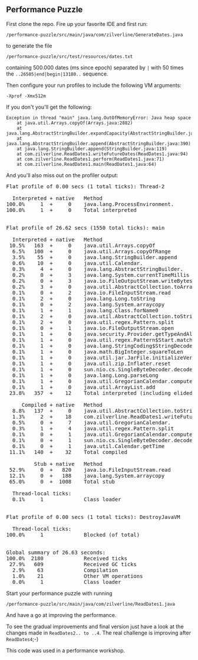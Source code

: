 ## Performance Puzzle

First clone the repo. Fire up your favorite IDE and first run:

```/performance-puzzle/src/main/java/com/zilverline/GenerateDates.java``` 

to generate the file 

```/performance-puzzle/src/test/resources/dates.txt``` 

containing 500.000 dates (ms since epoch) separated by ```|``` with 50 times the ```..26505|end|begin|13180..``` sequence.
 
Then configure your run profiles to include the following VM arguments:

```-Xprof -Xmx512m```

If you don't you'll get the following:

    Exception in thread "main" java.lang.OutOfMemoryError: Java heap space
	    at java.util.Arrays.copyOf(Arrays.java:2882)
	    at java.lang.AbstractStringBuilder.expandCapacity(AbstractStringBuilder.java:100)
	    at java.lang.AbstractStringBuilder.append(AbstractStringBuilder.java:390)
	    at java.lang.StringBuilder.append(StringBuilder.java:119)
	    at com.zilverline.ReadDates1.writeFutureDates(ReadDates1.java:94)
	    at com.zilverline.ReadDates1.perform(ReadDates1.java:71)
	    at com.zilverline.ReadDates1.main(ReadDates1.java:64)
	
And you'll also miss out on the profiler output:

<pre>
Flat profile of 0.00 secs (1 total ticks): Thread-2

  Interpreted + native   Method                        
100.0%     1  +     0    java.lang.ProcessEnvironment.<clinit>
100.0%     1  +     0    Total interpreted


Flat profile of 26.62 secs (1550 total ticks): main

  Interpreted + native   Method                        
 10.5%   163  +     0    java.util.Arrays.copyOf
  6.5%   100  +     0    java.util.Arrays.copyOfRange
  3.5%    55  +     0    java.lang.StringBuilder.append
  0.6%    10  +     0    java.util.Calendar.<init>
  0.3%     4  +     0    java.lang.AbstractStringBuilder.<init>
  0.2%     0  +     3    java.lang.System.currentTimeMillis
  0.2%     0  +     3    java.io.FileOutputStream.writeBytes
  0.2%     3  +     0    java.util.AbstractCollection.toArray
  0.1%     0  +     2    java.io.FileInputStream.read
  0.1%     2  +     0    java.lang.Long.toString
  0.1%     0  +     2    java.lang.System.arraycopy
  0.1%     1  +     1    java.lang.Class.forName0
  0.1%     2  +     0    java.util.AbstractCollection.toString
  0.1%     2  +     0    java.util.regex.Pattern.split
  0.1%     0  +     1    java.io.FileOutputStream.open
  0.1%     1  +     0    java.security.Provider.getTypeAndAlgorithm
  0.1%     1  +     0    java.util.regex.Pattern$Start.match
  0.1%     1  +     0    java.lang.StringCoding$StringDecoder.decode
  0.1%     1  +     0    java.math.BigInteger.squareToLen
  0.1%     1  +     0    java.util.jar.JarFile.initializeVerifier
  0.1%     1  +     0    java.util.zip.Inflater.reset
  0.1%     1  +     0    sun.nio.cs.SingleByteDecoder.decodeArrayLoop
  0.1%     1  +     0    java.lang.Long.parseLong
  0.1%     1  +     0    java.util.GregorianCalendar.computeFields
  0.1%     1  +     0    java.util.ArrayList.add
 23.8%   357  +    12    Total interpreted (including elided)

     Compiled + native   Method                        
  8.8%   137  +     0    java.util.AbstractCollection.toString
  1.3%     2  +    18    com.zilverline.ReadDates1.writeFutureDates
  0.5%     0  +     7    java.util.GregorianCalendar.<init>
  0.3%     1  +     4    java.util.regex.Pattern.split
  0.1%     0  +     1    java.util.GregorianCalendar.computeFields
  0.1%     0  +     1    sun.nio.cs.SingleByteDecoder.decodeArrayLoop
  0.1%     0  +     1    java.util.Calendar.getTime
 11.1%   140  +    32    Total compiled

         Stub + native   Method                        
 52.9%     0  +   820    java.io.FileInputStream.read
 12.1%     0  +   188    java.lang.System.arraycopy
 65.0%     0  +  1008    Total stub

  Thread-local ticks:
  0.1%     1             Class loader


Flat profile of 0.00 secs (1 total ticks): DestroyJavaVM

  Thread-local ticks:
100.0%     1             Blocked (of total)


Global summary of 26.63 seconds:
100.0%  2180             Received ticks
 27.9%   609             Received GC ticks
  2.9%    63             Compilation
  1.0%    21             Other VM operations
  0.0%     1             Class loader
</pre>

Start your performance puzzle with running 

```/performance-puzzle/src/main/java/com/zilverline/ReadDates1.java``` 

And have a go at improving the performance.

To see the gradual improvements and final version just have a look at the changes made in ```ReadDates2.. to ..4```. The real challenge is improving after ```ReadDates4```;-)

This code was used in a performance workshop.

  
